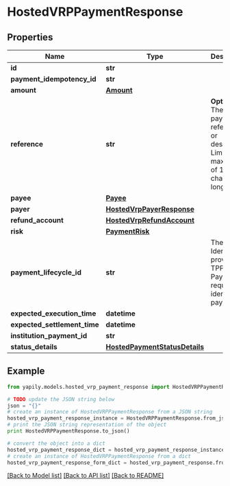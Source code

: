 # HostedVRPPaymentResponse


## Properties
Name | Type | Description | Notes
------------ | ------------- | ------------- | -------------
**id** | **str** |  | [optional] 
**payment_idempotency_id** | **str** |  | [optional] 
**amount** | [**Amount**](Amount.md) |  | [optional] 
**reference** | **str** | __Optional__. The payment reference or description. Limited to a maximum of 18 characters long. | [optional] 
**payee** | [**Payee**](Payee.md) |  | [optional] 
**payer** | [**HostedVrpPayerResponse**](HostedVrpPayerResponse.md) |  | [optional] 
**refund_account** | [**HostedVrpRefundAccount**](HostedVrpRefundAccount.md) |  | [optional] 
**risk** | [**PaymentRisk**](PaymentRisk.md) |  | [optional] 
**payment_lifecycle_id** | **str** | The Unique Identifier provided by TPP in the Payment request to identify the payment. | [optional] 
**expected_execution_time** | **datetime** |  | [optional] 
**expected_settlement_time** | **datetime** |  | [optional] 
**institution_payment_id** | **str** |  | [optional] 
**status_details** | [**HostedPaymentStatusDetails**](HostedPaymentStatusDetails.md) |  | [optional] 

## Example

```python
from yapily.models.hosted_vrp_payment_response import HostedVRPPaymentResponse

# TODO update the JSON string below
json = "{}"
# create an instance of HostedVRPPaymentResponse from a JSON string
hosted_vrp_payment_response_instance = HostedVRPPaymentResponse.from_json(json)
# print the JSON string representation of the object
print HostedVRPPaymentResponse.to_json()

# convert the object into a dict
hosted_vrp_payment_response_dict = hosted_vrp_payment_response_instance.to_dict()
# create an instance of HostedVRPPaymentResponse from a dict
hosted_vrp_payment_response_form_dict = hosted_vrp_payment_response.from_dict(hosted_vrp_payment_response_dict)
```
[[Back to Model list]](../README.md#documentation-for-models) [[Back to API list]](../README.md#documentation-for-api-endpoints) [[Back to README]](../README.md)


